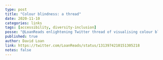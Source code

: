 ```yaml
---
type: post
title: "Colour blindness: a thread"
date: 2020-11-10
categories: links
tags: [accessibility, diversity-inclusion]
posse: "@LoanReads enlightening Twitter thread of visualising colour blindness."
published: true
author: David Loan
link: https://twitter.com/LoanReads/status/1313974210151305218
notes: false
---
```

